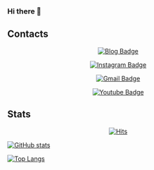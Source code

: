 ### Hi there 👋

<!--
**winterbloooom/winterbloooom** is a ✨ _special_ ✨ repository because its `README.md` (this file) appears on your GitHub profile.

Here are some ideas to get you started:

- 🔭 I’m currently working on ...
- 🌱 I’m currently learning ...
- 👯 I’m looking to collaborate on ...
- 🤔 I’m looking for help with ...
- 💬 Ask me about ...
- 📫 How to reach me: ...
- 😄 Pronouns: ...
- ⚡ Fun fact: ...
-->

## Contacts
<div align=center>

[![Blog Badge](http://img.shields.io/badge/Blog-black?style=flat-square&logo=github&link=https://winterbloooom.github.io/)](https://winterbloooom.github.io/)

[![Instagram Badge](http://img.shields.io/badge/Instagram-E4405F?style=flat-square&logo=Instagram&logoColor=white&link=https://www.instagram.com/winterbloooom/)](https://www.instagram.com/winterbloooom/)

[![Gmail Badge](https://img.shields.io/badge/Gmail-d14836?style=flat-square&logo=Gmail&logoColor=white&link=mailto:winterbloooom@gmail.com)](mailto:winterbloooom@gmail.com)

[![Youtube Badge](https://img.shields.io/badge/Youtube-ff0000?style=flat-square&logo=youtube&link=https://www.youtube.com/channel/UCgeg3T7iIeIElbwUMlDz_cg)](https://www.youtube.com/channel/UCgeg3T7iIeIElbwUMlDz_cg)

<!-- [![Linkedin Badge](https://img.shields.io/badge/-LinkedIn-blue?style=flat-square&logo=Linkedin&logoColor=white&link=)]() -->
</div>

## Stats
<div align=center>

[![Hits](https://hits.seeyoufarm.com/api/count/incr/badge.svg?url=https%3A%2F%2Fgithub.com%2Fwinterbloooom&count_bg=%2379C83D&title_bg=%23555555&icon=&icon_color=%23E7E7E7&title=hits&edge_flat=false)](https://hits.seeyoufarm.com)

</div>

 [![GitHub stats](https://github-readme-stats.vercel.app/api?username=winterbloooom&hide=stars,commits,prs,contribs&count_private=true&show_icons=true&theme=transparent)](https://github.com/winterbloooom)
 
 [![Top Langs](https://github-readme-stats.vercel.app/api/top-langs/?username=winterbloooom)](https://github.com/winterbloooom)
